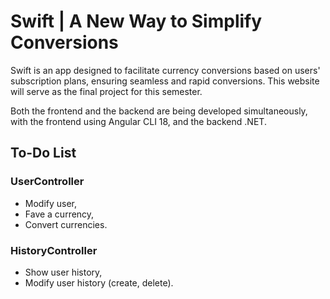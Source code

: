 # Swift | A New Way to Simplify Conversions

Swift is an app designed to facilitate currency conversions based on users' subscription plans, ensuring seamless and rapid conversions. This website will serve as the final project for this semester.

Both the frontend and the backend are being developed simultaneously, with the frontend using Angular CLI 18, and the backend .NET.

## To-Do List

### UserController

- Modify user,
- Fave a currency,
- Convert currencies.

### HistoryController

- Show user history,
- Modify user history (create, delete).
